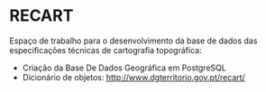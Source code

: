 # RECART
Espaço de trabalho para o desenvolvimento da base de dados das especificações técnicas de cartografia topográfica:
- Criação da Base De Dados Geográfica em PostgreSQL
- Dicionário de objetos: http://www.dgterritorio.gov.pt/recart/

